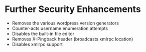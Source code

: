 # Further Security Enhancements #

* Removes the various wordpress version generators 
* Counter-acts username enumeration attempts
* Disables the built-in file editor
* Removes X-Pingback header (broadcasts xmlrpc location)
* Disables xmlrpc support